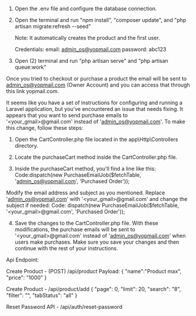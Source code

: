 1. Open the .env file and configure the database connection.

2. Open the terminal and run "npm install", "composer update", and "php artisan migrate:refresh --seed"
    
    Note: It automatically creates the product and the first user.

    Credentials: email: admin_os@yopmail.com password: abc123

3. Open (2) terminal and run "php artisan serve" and "php artisan queue:work"

Once you tried to checkout or purchase a product the email will be sent to admin_os@yopmail.com (Owner Account) and you can access that through this link yopmail.com.


It seems like you have a set of instructions for configuring and running a Laravel application, but you've encountered an issue that needs fixing. It appears that you want to send purchase emails to '<your_gmail>@gmail.com' instead of 'admin_os@yopmail.com'. To make this change, follow these steps:

1. Open the CartController.php file located in the app\Http\Controllers directory.

2. Locate the purchaseCart method inside the CartController.php file.

3. Inside the purchaseCart method, you'll find a line like this:
Code:dispatch(new PurchaseEmailJob($fetchTable, 'admin_os@yopmail.com', 'Purchased Order'));

Modify the email address and subject as you mentioned. Replace 'admin_os@yopmail.com' with '<your_gmail>@gmail.com' and change the subject if needed:
Code: dispatch(new PurchaseEmailJob($fetchTable, '<your_gmail>@gmail.com', 'Purchased Order'));

4. Save the changes to the CartController.php file.
With these modifications, the purchase emails will be sent to '<your_gmail>@gmail.com' instead of 'admin_os@yopmail.com' when users make purchases. Make sure you save your changes and then continue with the rest of your instructions.


Api Endpoint:

Create Product - (POST) /api/product
Payload: {
    "name":"Product max",
    "price": "1000"
}

Create Product - /api/product/add
{
    "page": 0,
    "limit": 20,
    "search": "8", 
    "filter": "", 
    "tabStatus": "all"
}










Reset Password API - /api/auth/reset-password

 
